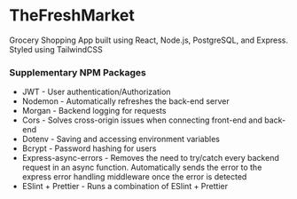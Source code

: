 # TheFreshMarket

Grocery Shopping App built using React, Node.js, PostgreSQL, and Express. Styled using TailwindCSS

### Supplementary NPM Packages

- JWT - User authentication/Authorization
- Nodemon - Automatically refreshes the back-end server
- Morgan - Backend logging for requests
- Cors - Solves cross-origin issues when connecting front-end and back-end
- Dotenv - Saving and accessing environment variables
- Bcrypt - Password hashing for users
- Express-async-errors - Removes the need to try/catch every backend request in an async function. Automatically sends the error to the express error handling middleware once the error is detected
- ESlint + Prettier - Runs a combination of ESlint + Prettier 
